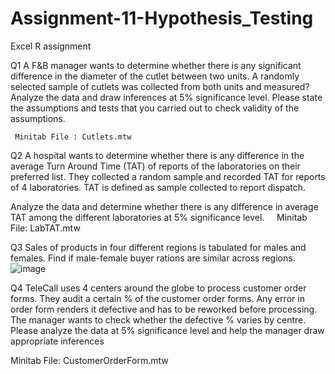 # Assignment-11-Hypothesis_Testing
Excel R assignment

Q1
A F&B manager wants to determine whether there is any significant difference in the diameter of the cutlet between two units. A randomly selected sample of cutlets was collected from both units and measured? Analyze the data and draw inferences at 5% significance level. Please state the assumptions and tests that you carried out to check validity of the assumptions.


     Minitab File : Cutlets.mtw

Q2
A hospital wants to determine whether there is any difference in the average Turn Around Time (TAT) of reports of the laboratories on their preferred list. They collected a random sample and recorded TAT for reports of 4 laboratories. TAT is defined as sample collected to report dispatch.
   
  Analyze the data and determine whether there is any difference in average TAT among the different laboratories at 5% significance level.
 
 
    Minitab File: LabTAT.mtw

Q3
      Sales of products in four different regions is tabulated for males and females. Find if male-female buyer rations are similar across regions.
![image](https://github.com/AnushGoel/Assignment-03-Hypothesis_Testing/assets/139265886/4d449390-5c59-43ba-81f0-50e47a2669cb)

Q4
     TeleCall uses 4 centers around the globe to process customer order forms. They audit a certain %  of the customer order forms. Any error in order form renders it defective and has to be reworked before processing.  The manager wants to check whether the defective %  varies by centre. Please analyze the data at 5% significance level and help the manager draw appropriate inferences

Minitab File: CustomerOrderForm.mtw
 
    

